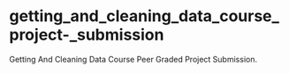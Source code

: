 # getting_and_cleaning_data_course_project-_submission
Getting And Cleaning Data Course Peer Graded Project Submission.
